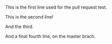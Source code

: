 This is the first line used for the pull request test.

This is the second line!

And the third.

And a final fourth line, on the master brach.
